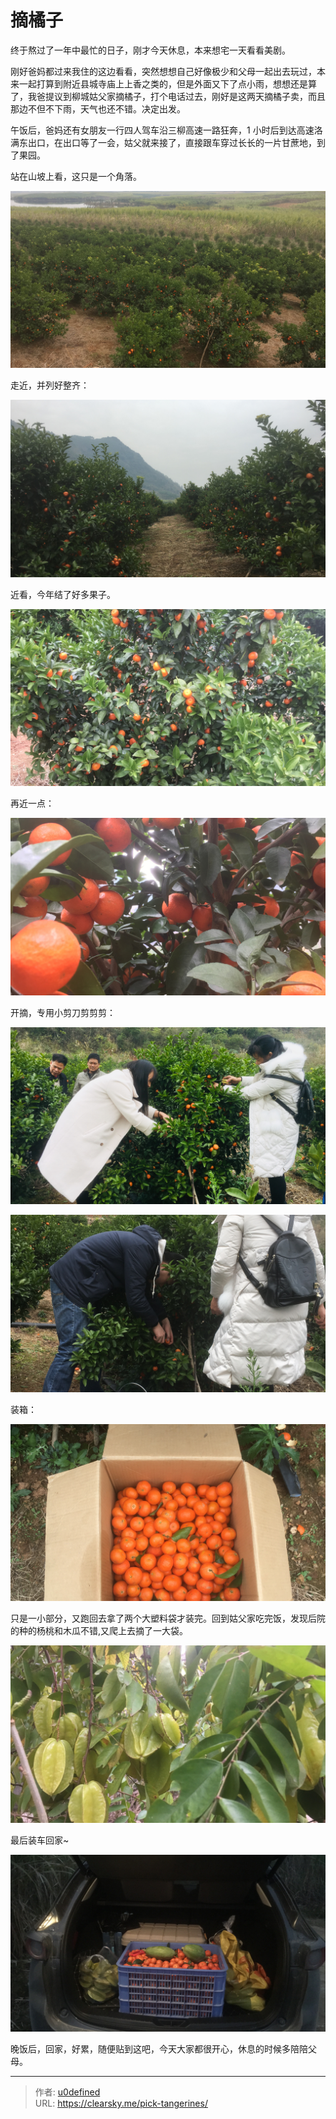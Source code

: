 # 摘橘子


终于熬过了一年中最忙的日子，刚才今天休息，本来想宅一天看看美剧。

刚好爸妈都过来我住的这边看看，突然想想自己好像极少和父母一起出去玩过，本来一起打算到附近县城寺庙上上香之类的，但是外面又下了点小雨，想想还是算了，我爸提议到柳城姑父家摘橘子，打个电话过去，刚好是这两天摘橘子卖，而且那边不但不下雨，天气也还不错。决定出发。

午饭后，爸妈还有女朋友一行四人驾车沿三柳高速一路狂奔，1 小时后到达高速洛满东出口，在出口等了一会，姑父就来接了，直接跟车穿过长长的一片甘蔗地，到了果园。

站在山坡上看，这只是一个角落。

![橘子园](guoyuan.jpg "橘子园")

走近，并列好整齐：

![橘子园](guoyuan1.jpg "橘子园")

近看，今年结了好多果子。

![橘子](juzi.jpg "橘子")

再近一点：

![橘子](juzi1.jpg "橘子")

开摘，专用小剪刀剪剪剪：

![摘橘子](kaizhai.jpg "摘橘子")

![摘橘子](kaizhai1.jpg "摘橘子")

装箱：

![橘子](shoucheng.jpg "橘子")


只是一小部分，又跑回去拿了两个大塑料袋才装完。回到姑父家吃完饭，发现后院的种的杨桃和木瓜不错,又爬上去摘了一大袋。

![杨桃树](yangtao.jpg "杨桃树")

最后装车回家~

![后备箱](zhuangche.jpg "后备箱")

晚饭后，回家，好累，随便贴到这吧，今天大家都很开心，休息的时候多陪陪父母。

---

> 作者: [u0defined](http://clearsky.me/)  
> URL: https://clearsky.me/pick-tangerines/  

